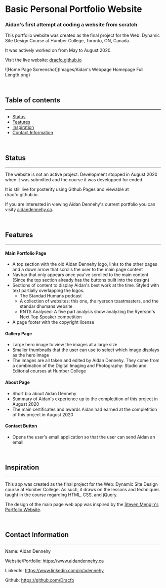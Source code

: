 # Basic Personal Portfolio Website
### Aidan's first attempt at coding a website from scratch
This portfolio website was created as the final project for the Web: Dynamic Site Design Course at Humber College, Toronto, ON, Canada.

It was actively worked on from May to August 2020.

Visit the live website: [dracfo.github.io](dracfo.github.io)

![Home Page Screenshot](Images/Aidan's Webpage Homepage Full Length.png)



<br>

## Table of contents
---
- [Status](#status)
- [Features](#features)
- [Inspiration](#inspiration)
- [Contact Information](#contact-information)




<br>

## Status
---
The website is not an active project. Development stopped in August 2020 when it was submitted and the course it was developped for ended.

It is still live for posterity using Github Pages and viewable at dracfo.github.io.

If you are interested in viewing Aidan Dennehy's current portfolio you can visity [aidandennehy.ca](www.aidandennehy.ca).



<br>

## Features
---
#### Main Portfolio Page
- A top section with the old Aidan Dennehy logo, links to the other pages and a down arrow that scrolls the user to the main page content
- Navbar that only appears once you've scrolled to the main content (Since the top section already has the buttons built into the design)
- Sections of content to display Aidan's best work at the time. Styled with text partially overlapping the logos.
    - The Standad Humans podcast
    - A collection of websites: this one, the ryerson toastmasters, and the standar dhumans website
    - RNTS Analysed: A five part analysis show analyzing the Ryerson's Next Top Speaker competition
- A page footer with the copyright license

#### Gallery Page
- Large hero image to view the images at a large size
- Smaller thumbnails that the user can use to select which image displays as the hero image
- The images are all taken and edited by Aidan Dennehy. They come from a combination of the Digital Imaging and Photography: Studio and Editorial courses at Humber College

#### About Page
- Short bio about Aidan Dennehy
- Summary of Aidan's experience up to the completition of this project in August 2020
- The main certificates and awards Aidan had earned at the completition of this project in August 2020

#### Contact Button
- Opens the user's email application so that the user can send Aidan an email




<br>

## Inspiration
---
This app was created as the final project for the Web: Dynamic Site Design course at Humber College. As such, it draws on the lessons and techniques taught in the course regarding HTML, CSS, and jQuery.

The design of the main page web app was inspired by the [Steven Mengin's Portfolio Website](https://www.stevenmengin.com/).



<br>

## Contact Information
---
Name: Aidan Dennehy

Website/Portfolio: https://www.aidandennehy.ca

LinkedIn: https://www.linkedin.com/in/adennehy

Github: https://github.com/Dracfo